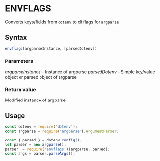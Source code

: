 # ENVFLAGS
Converts keys/fields from [`dotenv`](https://github.com/motdotla/dotenv) to cli flags for [`argparse`](https://github.com/nodeca/argparse)

## Syntax

```js
envflags(argparseInstance, [parsedDotenv])
```

### Parameters
*argparseInstance* - Instance of argparse
*parsedDotenv* - Simple key/value object or parsed object of argparse


### Return value
Modified instance of argparse

## Usage

```js
const dotenv = require('dotenv');
const argparse = require('argparse').ArgumentParser;

const { parsed } = dotenv.config();
let parser = new argparse();
parser  = require('envflags')(argparse, parsed);
const args = parser.parseArgs();
```
